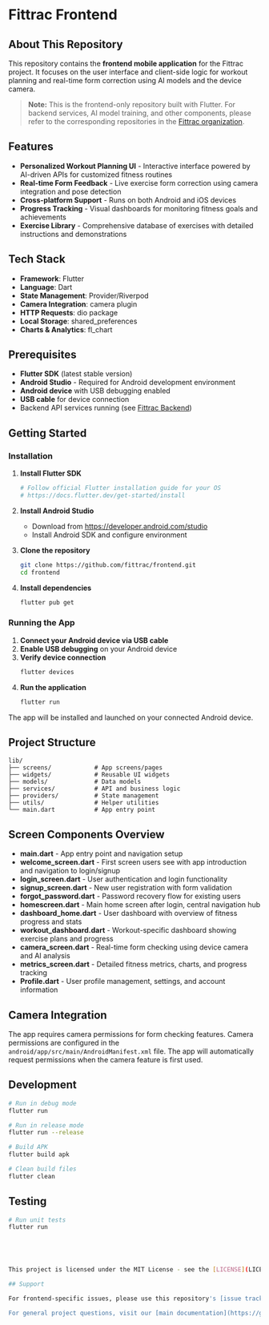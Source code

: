 # Fittrac Frontend

## About This Repository

This repository contains the **frontend mobile application** for the Fittrac project. It focuses on the user interface and client-side logic for workout planning and real-time form correction using AI models and the device camera.

> **Note:** This is the frontend-only repository built with Flutter. For backend services, AI model training, and other components, please refer to the corresponding repositories in the [Fittrac organization](https://github.com/fittrac).

## Features

- **Personalized Workout Planning UI** - Interactive interface powered by AI-driven APIs for customized fitness routines
- **Real-time Form Feedback** - Live exercise form correction using camera integration and pose detection
- **Cross-platform Support** - Runs on both Android and iOS devices
- **Progress Tracking** - Visual dashboards for monitoring fitness goals and achievements
- **Exercise Library** - Comprehensive database of exercises with detailed instructions and demonstrations

## Tech Stack

- **Framework**: Flutter
- **Language**: Dart
- **State Management**: Provider/Riverpod
- **Camera Integration**: camera plugin
- **HTTP Requests**: dio package
- **Local Storage**: shared_preferences
- **Charts & Analytics**: fl_chart

## Prerequisites

- **Flutter SDK** (latest stable version)
- **Android Studio** - Required for Android development environment
- **Android device** with USB debugging enabled
- **USB cable** for device connection
- Backend API services running (see [Fittrac Backend](https://github.com/fittrac/backend))

## Getting Started

### Installation

1. **Install Flutter SDK**
   ```bash
   # Follow official Flutter installation guide for your OS
   # https://docs.flutter.dev/get-started/install
   ```

2. **Install Android Studio**
   - Download from https://developer.android.com/studio
   - Install Android SDK and configure environment

3. **Clone the repository**
   ```bash
   git clone https://github.com/fittrac/frontend.git
   cd frontend
   ```

4. **Install dependencies**
   ```bash
   flutter pub get
   ```


### Running the App

1. **Connect your Android device via USB cable**
2. **Enable USB debugging** on your Android device
3. **Verify device connection**
   ```bash
   flutter devices
   ```
4. **Run the application**
   ```bash
   flutter run
   ```

The app will be installed and launched on your connected Android device.

## Project Structure

```
lib/
├── screens/            # App screens/pages
├── widgets/            # Reusable UI widgets
├── models/             # Data models
├── services/           # API and business logic
├── providers/          # State management
├── utils/              # Helper utilities
└── main.dart           # App entry point
```

## Screen Components Overview

- **main.dart** - App entry point and navigation setup
- **welcome_screen.dart** - First screen users see with app introduction and navigation to login/signup
- **login_screen.dart** - User authentication and login functionality
- **signup_screen.dart** - New user registration with form validation
- **forgot_password.dart** - Password recovery flow for existing users
- **homescreen.dart** - Main home screen after login, central navigation hub
- **dashboard_home.dart** - User dashboard with overview of fitness progress and stats
- **workout_dashboard.dart** - Workout-specific dashboard showing exercise plans and progress
- **camera_screen.dart** - Real-time form checking using device camera and AI analysis
- **metrics_screen.dart** - Detailed fitness metrics, charts, and progress tracking
- **Profile.dart** - User profile management, settings, and account information

## Camera Integration

The app requires camera permissions for form checking features. Camera permissions are configured in the `android/app/src/main/AndroidManifest.xml` file. The app will automatically request permissions when the camera feature is first used.


## Development

```bash
# Run in debug mode
flutter run

# Run in release mode
flutter run --release

# Build APK
flutter build apk

# Clean build files
flutter clean
```

## Testing

```bash
# Run unit tests
flutter run





This project is licensed under the MIT License - see the [LICENSE](LICENSE) file for details.

## Support

For frontend-specific issues, please use this repository's [issue tracker](https://github.com/fittrac/frontend/issues).

For general project questions, visit our [main documentation](https://github.com/fittrac/docs) or [community discussions](https://github.com/orgs/fittrac/discussions).
